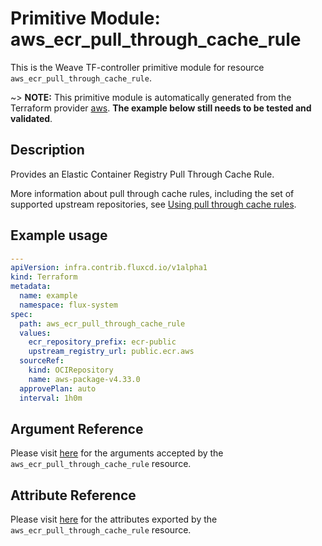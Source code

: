 
# Primitive Module: aws_ecr_pull_through_cache_rule

This is the Weave TF-controller primitive module for resource `aws_ecr_pull_through_cache_rule`.

~> **NOTE:** This primitive module is automatically generated from the Terraform provider [aws](https://registry.terraform.io/providers/hashicorp/aws/latest/docs/resources/ecr_pull_through_cache_rule). **The example below still needs to be tested and validated**.

## Description

Provides an Elastic Container Registry Pull Through Cache Rule.

More information about pull through cache rules, including the set of supported
upstream repositories, see [Using pull through cache rules](https://docs.aws.amazon.com/AmazonECR/latest/userguide/pull-through-cache.html).

## Example usage

```yaml
---
apiVersion: infra.contrib.fluxcd.io/v1alpha1
kind: Terraform
metadata:
  name: example
  namespace: flux-system
spec:
  path: aws_ecr_pull_through_cache_rule
  values:
    ecr_repository_prefix: ecr-public
    upstream_registry_url: public.ecr.aws
  sourceRef:
    kind: OCIRepository
    name: aws-package-v4.33.0
  approvePlan: auto
  interval: 1h0m
```

## Argument Reference

Please visit [here](https://registry.terraform.io/providers/hashicorp/aws/latest/docs/resources/ecr_pull_through_cache_rule#argument-reference) for the arguments accepted by the `aws_ecr_pull_through_cache_rule` resource.

## Attribute Reference

Please visit [here](https://registry.terraform.io/providers/hashicorp/aws/latest/docs/resources/ecr_pull_through_cache_rule#attributes-reference) for the attributes exported by the `aws_ecr_pull_through_cache_rule` resource.
